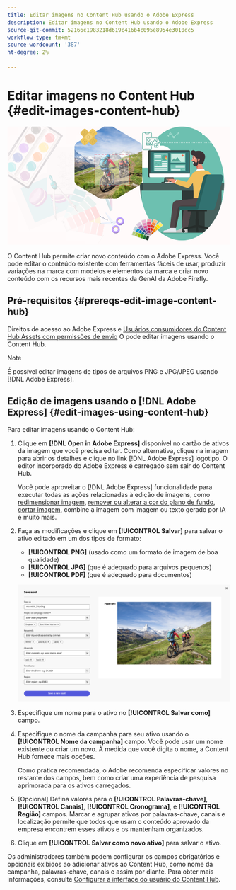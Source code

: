 ```yaml
---
title: Editar imagens no Content Hub usando o Adobe Express
description: Editar imagens no Content Hub usando o Adobe Express
source-git-commit: 52166c1983218d619c416b4c095e8954e3010dc5
workflow-type: tm+mt
source-wordcount: '387'
ht-degree: 2%

---
```


# Editar imagens no Content Hub {#edit-images-content-hub}

![Editar imagens no Content Hub usando o Adobe Express](assets/edit-images-content-hub.png)

O Content Hub permite criar novo conteúdo com o Adobe Express. Você pode editar o conteúdo existente com ferramentas fáceis de usar, produzir variações na marca com modelos e elementos da marca e criar novo conteúdo com os recursos mais recentes da GenAI da Adobe Firefly.

## Pré-requisitos {#prereqs-edit-image-content-hub}

Direitos de acesso ao Adobe Express e [Usuários consumidores do Content Hub Assets com permissões de envio](/help/assets/deploy-content-hub.md#onboard-content-hub-consumer-users-submission-rights) O pode editar imagens usando o Content Hub.

>[!NOTE]
>
>É possível editar imagens de tipos de arquivos PNG e JPG/JPEG usando [!DNL Adobe Express].

## Edição de imagens usando o [!DNL Adobe Express] {#edit-images-using-content-hub}

Para editar imagens usando o Content Hub:

1. Clique em **[!DNL Open in Adobe Express]** disponível no cartão de ativos da imagem que você precisa editar. Como alternativa, clique na imagem para abrir os detalhes e clique no link [!DNL Adobe Express] logotipo. O editor incorporado do Adobe Express é carregado sem sair do Content Hub.

   Você pode aproveitar o [!DNL Adobe Express] funcionalidade para executar todas as ações relacionadas à edição de imagens, como [redimensionar imagem](https://helpx.adobe.com/express/using/resize-image.html), [remover ou alterar a cor do plano de fundo](https://helpx.adobe.com/express/using/remove-background.html), [cortar imagem](https://helpx.adobe.com/express/using/crop-image.html), combine a imagem com imagem ou texto gerado por IA e muito mais.

1. Faça as modificações e clique em **[!UICONTROL Salvar]** para salvar o ativo editado em um dos tipos de formato:

   * **[!UICONTROL PNG]** (usado como um formato de imagem de boa qualidade)
   * **[!UICONTROL JPG]** (que é adequado para arquivos pequenos)
   * **[!UICONTROL PDF]** (que é adequado para documentos)

   ![Salvamento de imagens com o Adobe Express](assets/adobe-express-save-as.png)

1. Especifique um nome para o ativo no **[!UICONTROL Salvar como]** campo.

1. Especifique o nome da campanha para seu ativo usando o **[!UICONTROL Nome da campanha]** campo. Você pode usar um nome existente ou criar um novo. À medida que você digita o nome, a Content Hub fornece mais opções. <!--You can define multiple Campaign names for your upload. While you are typing a name, either click anywhere else within the dialog box or press the `,` (Comma) key to register the name.-->

   Como prática recomendada, o Adobe recomenda especificar valores no restante dos campos, bem como criar uma experiência de pesquisa aprimorada para os ativos carregados.

1. [Opcional] Defina valores para o **[!UICONTROL Palavras-chave]**, **[!UICONTROL Canais]**, **[!UICONTROL Cronograma]**, e **[!UICONTROL Região]** campos. Marcar e agrupar ativos por palavras-chave, canais e localização permite que todos que usam o conteúdo aprovado da empresa encontrem esses ativos e os mantenham organizados.

1. Clique em **[!UICONTROL Salvar como novo ativo]** para salvar o ativo.

Os administradores também podem configurar os campos obrigatórios e opcionais exibidos ao adicionar ativos ao Content Hub, como nome da campanha, palavras-chave, canais e assim por diante. Para obter mais informações, consulte [Configurar a interface do usuário do Content Hub](configure-content-hub-ui-options.md#configure-upload-options-content-hub).



